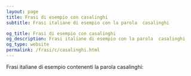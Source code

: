```yaml
---
layout: page
title: Frasi di esempio con casalinghi 
subtitle: Frasi italiane di esempio con la parola  casalinghi

og_title: Frasi di esempio con casalinghi 
og_description: Frasi italiane di esempio con la parola  casalinghi
og_type: website
permalink: /frasi/c/casalinghi.html
---
```


Frasi italiane di esempio contenenti la parola casalinghi:


